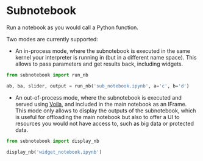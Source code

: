 # Subnotebook

Run a notebook as you would call a Python function.

Two modes are currently supported:

- An in-process mode, where the subnotebook is executed in the same kernel your
interpreter is running in (but in a different name space). This allows to pass
parameters and get results back, including widgets.
```python
from subnotebook import run_nb

ab, ba, slider, output = run_nb('sub_notebook.ipynb', a='c', b='d')
```

- An out-of-process mode, where the subnotebook is executed and served using
[Voila](https://voila.readthedocs.io), and included in the main notebook as an
IFrame. This mode only allows to display the outputs of the subnotebook, which
is useful for offloading the main notebook but also to offer a UI to resources
you would not have access to, such as big data or protected data.
```python
from subnotebook import display_nb

display_nb('widget_notebook.ipynb')
```
